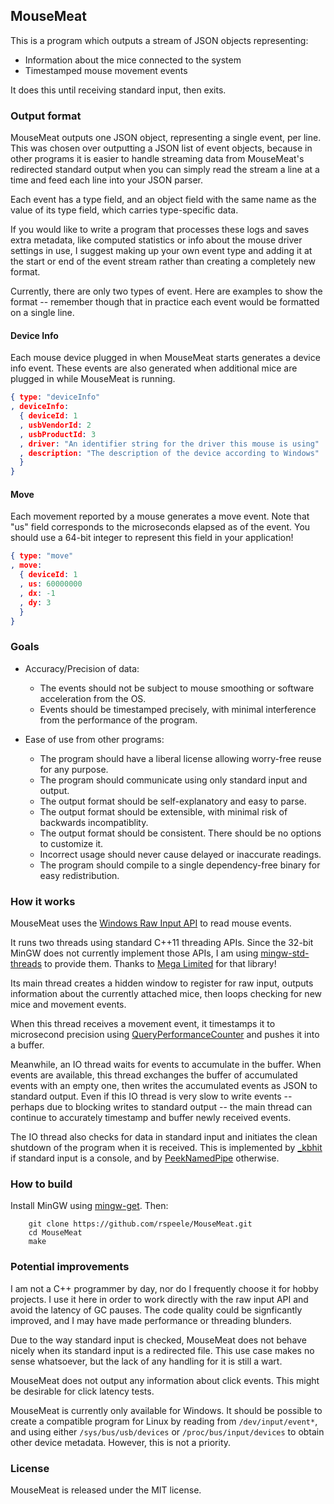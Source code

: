 ## MouseMeat

This is a program which outputs a stream of JSON objects representing:
* Information about the mice connected to the system
* Timestamped mouse movement events

It does this until receiving standard input, then exits.

### Output format

MouseMeat outputs one JSON object, representing a single event, per
line. This was chosen over outputting a JSON list of event objects,
because in other programs it is easier to handle streaming data from
MouseMeat's redirected standard output when you can simply read the
stream a line at a time and feed each line into your JSON parser.

Each event has a type field, and an object field with the same name as
the value of its type field, which carries type-specific data.

If you would like to write a program that processes these logs and
saves extra metadata, like computed statistics or info about the mouse
driver settings in use, I suggest making up your own event type and
adding it at the start or end of the event stream rather than creating
a completely new format.

Currently, there are only two types of event. Here are examples to
show the format -- remember though that in practice each event would
be formatted on a single line.

#### Device Info

Each mouse device plugged in when MouseMeat starts generates a device
info event. These events are also generated when additional mice are
plugged in while MouseMeat is running.

```json
{ type: "deviceInfo"
, deviceInfo:
  { deviceId: 1
  , usbVendorId: 2
  , usbProductId: 3
  , driver: "An identifier string for the driver this mouse is using"
  , description: "The description of the device according to Windows"
  }
}
```

#### Move

Each movement reported by a mouse generates a move event. Note that
"us" field corresponds to the microseconds elapsed as of the event.
You should use a 64-bit integer to represent this field in your
application!

```json
{ type: "move"
, move:
  { deviceId: 1
  , us: 60000000
  , dx: -1
  , dy: 3
  }
}
```

### Goals

* Accuracy/Precision of data:
  * The events should not be subject to mouse smoothing or software acceleration from the OS.
  * Events should be timestamped precisely, with minimal interference from the performance of the program.

* Ease of use from other programs:
  * The program should have a liberal license allowing worry-free reuse for any purpose.
  * The program should communicate using only standard input and output.
  * The output format should be self-explanatory and easy to parse.
  * The output format should be extensible, with minimal risk of backwards incompatiblity.
  * The output format should be consistent. There should be no options to customize it.
  * Incorrect usage should never cause delayed or inaccurate readings.
  * The program should compile to a single dependency-free binary for easy redistribution.

### How it works

MouseMeat uses the [Windows Raw Input API](https://msdn.microsoft.com/en-us/library/windows/desktop/ms645536(v=vs.85).aspx)
to read mouse events.

It runs two threads using standard C++11 threading APIs. Since the
32-bit MinGW does not currently implement those APIs, I am using
[mingw-std-threads](https://github.com/meganz/mingw-std-threads) to
provide them. Thanks to [Mega Limited](https://github.com/meganz) for
that library!

Its main thread creates a hidden window to register for raw input,
outputs information about the currently attached mice, then loops
checking for new mice and movement events.

When this thread receives a movement event, it timestamps it to
microsecond precision using
[QueryPerformanceCounter](https://msdn.microsoft.com/en-us/library/windows/desktop/ms644904(v=vs.85).aspx)
and pushes it into a buffer.

Meanwhile, an IO thread waits for events to accumulate in the buffer.
When events are available, this thread exchanges the buffer of
accumulated events with an empty one, then writes the accumulated
events as JSON to standard output. Even if this IO thread is very slow
to write events -- perhaps due to blocking writes to standard output
-- the main thread can continue to accurately timestamp and buffer
newly received events.

The IO thread also checks for data in standard input and initiates the
clean shutdown of the program when it is received. This is implemented
by [_kbhit](https://msdn.microsoft.com/en-us/library/58w7c94c.aspx) if
standard input is a console, and by
[PeekNamedPipe](https://msdn.microsoft.com/en-us/library/windows/desktop/aa365779(v=vs.85).aspx)
otherwise.

### How to build

Install MinGW using [mingw-get](https://sourceforge.net/projects/mingw/files/latest/download). Then:

        git clone https://github.com/rspeele/MouseMeat.git
        cd MouseMeat
        make

### Potential improvements

I am not a C++ programmer by day, nor do I frequently choose it for
hobby projects. I use it here in order to work directly with the raw
input API and avoid the latency of GC pauses. The code quality could
be signficantly improved, and I may have made performance or threading
blunders.

Due to the way standard input is checked, MouseMeat does not behave
nicely when its standard input is a redirected file. This use case
makes no sense whatsoever, but the lack of any handling for it is
still a wart.

MouseMeat does not output any information about click events. This
might be desirable for click latency tests.

MouseMeat is currently only available for Windows.
It should be possible to create a compatible program for Linux by
reading from `/dev/input/event*`, and using either
`/sys/bus/usb/devices` or `/proc/bus/input/devices` to obtain other
device metadata. However, this is not a priority.

### License

MouseMeat is released under the MIT license.